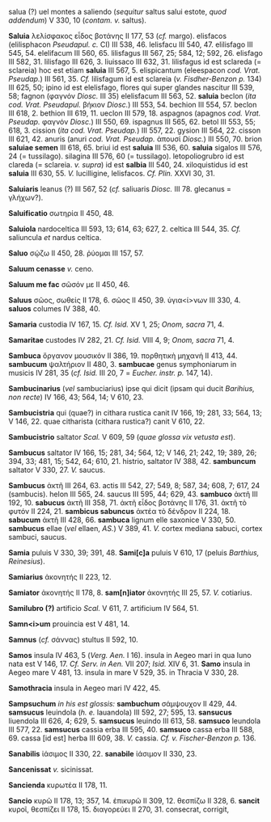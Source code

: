 salua (?) uel montes a saliendo (*sequitur* saltus salui estote, *quod
addendum*) V 330, 10 (*contam. v.* saltus).

**Saluia** λελίσφακος εἶδος βοτάνης II 177, 53 (*cf.* margo). elisfacos
(elilisphacon *Pseudapul. c.* CI) III 538, 46. lelisfacu III 540, 47.
elilisfago III 545, 54. elelifacum III 560, 65. lilisfagus III 567, 25;
584, 12; 592, 26. elisfago III 582, 31. lilisfago III 626, 3. liuissaco
III 632, 31. lilisfagus id est sclareda (= sclareia) hoc est etiam
**saluia** III 567, 5. elispicantum (eleespacon *cod. Vrat. Pseudap.*)
III 561, 35. *Cf.* lilisfagum id est sclareia (*v. Fisdher-Benzon p.*
134) III 625, 50; ipino id est elelisfago, flores qui super glandes
nascitur III 539, 58; fagnon (φαγνόν *Diosc.* III 35) elelisfacum III
563, 52. **saluia** beclon (*ita cod. Vrat. Pseudapul.* βήκιον *Diosc.*)
III 553, 54. bechion III 554, 57. beclon III 618, 2. bethion III 619,
11. ueclon III 579, 18. aspagnos (apagnos *cod. Vrat. Pseudap.* φαγνόν
*Diosc.*) III 550, 69. ispagnus III 565, 62. betol III 553, 55; 618, 3.
cission (*ita cod. Vrat. Pseudap.*) III 557, 22. gysion III 564, 22.
cisson III 621, 42. anuris (anuri *cod. Vrat. Pseudap.* ἀπουσί *Diosc.*)
III 550, 70. brion **saluiae semen** III 618, 65. briui id est
**saluia** III 536, 60. **saluia** sigalos III 576, 24 (= tussilago).
silagina III 576, 60 (= tussilago). letopoliogrubro id est clareda (=
sclareia. *v. supra*) id est **salbia** III 540, 24. xiloquistidus id
est **saluia** III 630, 55. *V.* lucilligine, lelisfacos. *Cf. Plin.*
XXVI 30, 31.

**Saluiaris** leanus (?) III 567, 52 (*cf.* saliuaris *Diosc.* III 78.
glecanus = γλήχων?).

**Saluificatio** σωτηρία II 450, 48.

**Saluiola** nardoceltica III 593, 13; 614, 63; 627, 2. celtica III 544,
35. *Cf.* saliuncula *et* nardus celtica.

**Saluo** σῴζω II 450, 28. ῥύομαι III 157, 57.

**Saluum cenasse** *v.* ceno.

**Saluum me fac** σῶσόν με II 450, 46.

**Saluus** σῶος, σωθείς II 178, 6. σῶος II 450, 39. ὑγια\<ί\>νων III
330, 4. **saluos** columes IV 388, 40.

**Samaria** custodia IV 167, 15. *Cf. Isid.* XV 1, 25; *Onom, sacra* 71,
4.

**Samaritae** custodes IV 282, 21. *Cf. Isid.* VIII 4, 9; *Onom, sacra*
71, 4.

**Sambuca** ὄργανον μουσικόν II 386, 19. πορθητικὴ μηχανή II 413, 44.
**sambucum** ψαλτήριον II 480, 3. **sambucae** genus symphoniarum in
musicis IV 281, 35 (*cf. Isid.* III 20, 7 = *Eucher. instr. p.* 147,
14).

**Sambucinarius** (*vel* sambuciarius) ipse qui dicit (ipsam qui ducit
*Barihius, non recte*) IV 166, 43; 564, 14; V 610, 23.

**Sambucistria** qui (quae?) in cithara rustica canit IV 166, 19; 281,
33; 564, 13; V 146, 22. quae citharista (cithara rustica?) canit V 610,
22.

**Sambucistrio** saltator *Scal.* V 609, 59 (*quae glossa vix vetusta
est*).

**Sambucus** saltator IV 166, 15; 281, 34; 564, 12; V 146, 21; 242, 19;
389, 26; 394, 33; 481, 15; 542, 64; 610, 21. histrio, saltator IV 388,
42. **sambuncum** saltator V 330, 27. *V.* saucus.

**Sambucus** ἀκτῆ III 264, 63. actis III 542, 27; 549, 8; 587, 34; 608,
7; 617, 24 (sambucis). helon III 565, 24. saucus III 595, 44; 629, 43.
**sambuco** ἀκτῆ III 192, 10. **sabucus** ἀκτῆ III 358, 71. ἀκτῆ εἶδος
βοτάνης II 176, 31. ἀκτῆ τὸ φυτόν II 224, 21. **sambicus sabuncus**
ἀκτέα τὸ δένδρον II 224, 18. **sabucum** ἀκτῆ III 428, 66. **sambuca**
lignum elle saxonice V 330, 50. **sambucus** ellae (*vel* ellaen, *AS.*)
V 389, 41. *V.* cortex mediana sabuci, cortex sambuci, saucus.

**Samia** puluis V 330, 39; 391, 48. **Sami[c]a** puluis V 610, 17
(peluis *Barthius, Reinesius*).

**Samiarius** ἀκονητής II 223, 12.

**Samiator** ἀκονητής II 178, 8. **sam[n]iator** ἀκονητής III 25, 57.
*V.* cotiarius.

**Samilubro (?)** artificio *Scal.* V 611, 7. artificium IV 564, 51.

**Samn\<i\>um** prouincia est V 481, 14.

**Samnus** (*cf.* σάννας) stultus II 592, 10.

**Samos** insula IV 463, 5 (*Verg. Aen.* I 16). insula in Aegeo mari
in qua Iuno nata est V 146, 17. *Cf. Serv. in Aen.* VII 207; *Isid.* XIV
6, 31. **Samo** insula in Aegeo mare V 481, 13. insula in mare V 529,
35. in Thracia V 330, 28.

**Samothracia** insula in Aegeo mari IV 422, 45.

**Sampsuchum** *in his est glossis:* **sambuchum** σάμψουχον II 429, 44.
**samsucus** leuindola (*h. e.* lauandola) III 592, 27; 595, 13.
**sansucus** liuendola III 626, 4; 629, 5. **samsucus** leuindo III 613,
58. **samsuco** leundola III 577, 22. **samsucus** cassia erba III 595,
40. **samsuco** cassa erba III 588, 69. cassa [id est] herba III 609,
38. *V.* cassia. *Cf. v. Fischer-Benzon p.* 136.

**Sanabilis** ἰάσιμος II 330, 22. **sanabile** ἰάσιμον II 330, 23.

**Sancenissat** *v.* sicinissat.

**Sancienda** κυρωτέα II 178, 11.

**Sancio** κυρῶ II 178, 13; 357, 14. ἐπικυρῶ II 309, 12. θεσπίζω II 328,
6. **sancit** κυροῖ, θεσπίζει II 178, 15. διαγορεύει II 270, 31.
consecrat, corrigit,

